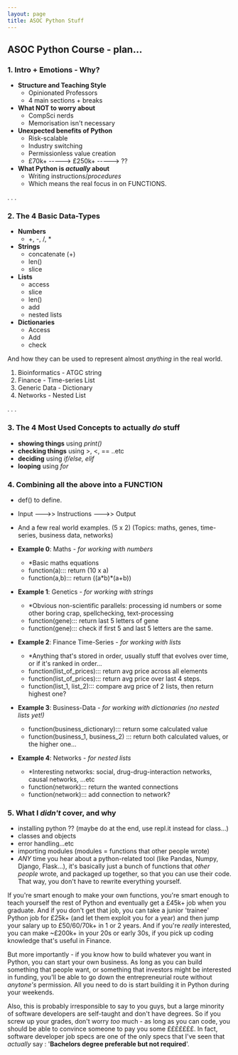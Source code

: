 ```yaml
---
layout: page
title: ASOC Python Stuff
---
```


## ASOC Python Course - plan...

### 1. Intro + Emotions - Why?

* **Structure and Teaching Style**
  * Opinionated Professors 
  * 4 main sections + breaks
* **What NOT to worry about**
  * CompSci nerds
  * Memorisation isn't necessary
* **Unexpected benefits of Python**
  * Risk-scalable
  * Industry switching
  * Permissionless value creation
  * £70k+ -----> £250k+ -----> ?? 
* **What Python is *actually* about**
  * Writing instructions/*procedures*
  * Which means the real focus in on FUNCTIONS.
  
  


.
.
.





### 2. The 4 Basic Data-Types

* **Numbers**
  * +, -, /, \*
* **Strings**
  * concatenate (+)
  * len()
  * slice
* **Lists**
  * access
  * slice
  * len()
  * add
  * nested lists
* **Dictionaries**
  * Access
  * Add
  * check 
  
And how they can be used to represent almost *anything* in the real world.

1. Bioinformatics - ATGC string
2. Finance - Time-series List
3. Generic Data - Dictionary
4. Networks - Nested List




.
.
.




### 3. The 4 Most Used Concepts to actually *do* stuff

* **showing things** using *print()*
* **checking things** using >, <, == ..etc
* **deciding** using *if/else, elif*
* **looping** using *for* 

### 4. Combining all the above into a FUNCTION

* def() to define.
* Input --->> Instructions --->> Output

* And a few real world examples. (5 x 2) (Topics: maths, genes, time-series, business data, networks)

* **Example 0**: Maths - *for working with numbers*
  * *Basic maths equations
  * function(a)::: return (10 x a)
  * function(a,b)::: return ((a\*b)\*(a+b))
* **Example 1**: Genetics - *for working with strings*
  * *Obvious non-scientific parallels: processing id numbers or some other boring crap, spellchecking, text-processing
  * function(gene)::: return last 5 letters of gene
  * function(gene)::: check if first 5 and last 5 letters are the same.
* **Example 2**: Finance Time-Series - *for working with lists*
  * *Anything that's stored in order, usually stuff that evolves over time, or if it's ranked in order...
  * function(list_of_prices)::: return avg price across all elements 
  * function(list_of_prices)::: return avg price over last 4 steps.
  * function(list_1, list_2)::: compare avg price of 2 lists, then return highest one?
* **Example 3**: Business-Data - *for working with dictionaries (no nested lists yet!)*
  * function(business_dictionary)::: return some calculated value
  * function(business_1, business_2) ::: return both calculated values, or the higher one...
* **Example 4**: Networks - *for nested lists*
  * *Interesting networks: social, drug-drug-interaction networks, causal networks, ...etc
  * function(network)::: return the wanted connections
  * function(network)::: add connection to network?
  

### 5. What I *didn't* cover, and why

* installing python ?? (maybe do at the end, use repl.it instead for class...)
* classes and objects
* error handling...etc
* importing modules (modules = functions that other people wrote)
* *ANY* time you hear about a python-related tool (like Pandas, Numpy, Django, Flask...), it's basically just a bunch of functions that *other people* wrote, and packaged up together, so that you can use their code. That way, you don't have to rewrite everything yourself.


If you're smart enough to make your own functions, you're smart enough to teach yourself the rest of Python and eventually get a £45k+ job when you graduate. And if you don't get that job, you can take a junior 'trainee' Python job for £25k+ (and let them exploit you for a year) and then jump your salary up to £50/60/70k+ in 1 or 2 years. And if you're *really* interested, you can make ~£200k+ in your 20s or early 30s, if you pick up coding knowledge that's useful in Finance. 

But more importantly - if you know how to build whatever you want in Python, you can start your own business. As long as you can build something that people want, or something that investors might be interested in funding, you'll be able to go down the entrepreneurial route without *anytone's* permission. All you need to do is start building it in Python during your weekends.

Also, this is probably irresponsible to say to you guys, but a large minority of software developers are self-taught and don't have degrees. So if you screw up your grades, don't worry *too* much - as long as you can code, you should be able to convince someone to pay you some £££££££. In fact, software developer job specs are one of the only specs that I've seen that *actually* say : '**Bachelors degree preferable but not required**'.
